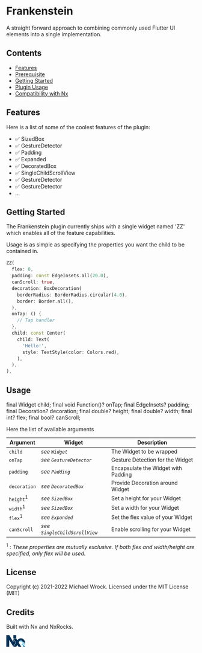 # Frankenstein

A straight forward approach to combining commonly used Flutter UI elements into a single implementation.

## Contents

- [Features](#features)
- [Prerequisite](#prerequisite)
- [Getting Started](#getting-started)
- [Plugin Usage](#plugin-usage)
- [Compatibility with Nx](#compatibility-with-nx)

## Features

Here is a list of some of the coolest features of the plugin:

- ✅ SizedBox
- ✅ GestureDetector
- ✅ Padding
- ✅ Expanded
- ✅ DecoratedBox
- ✅ SingleChildScrollView
- ✅ GestureDetector
- ✅ GestureDetector
- ...

## Getting Started

The Frankenstein plugin currently ships with a single widget named 'ZZ' which enables all of the feature capabilities.

Usage is as simple as specifying the properties you want the child to be contained in.

```dart
ZZ(
  flex: 0,
  padding: const EdgeInsets.all(20.0),
  canScroll: true,
  decoration: BoxDecoration(
    borderRadius: BorderRadius.circular(4.0),
    border: Border.all(),
  ),
  onTap: () {
    // Tap handler
  },
  child: const Center(
    child: Text(
      'Hello!',
      style: TextStyle(color: Colors.red),
    ),
  ),
),
```

## Usage

  final Widget child;
  final void Function()? onTap;
  final EdgeInsets? padding;
  final Decoration? decoration;
  final double? height;
  final double? width;
  final int? flex;
  final bool? canScroll;

Here the list of available arguments

| Argument            | Widget                        | Description                         |
| ------------------- | ----------------------------- | ----------------------------------- |
| `child`             | _see `Widget`_                | The Widget to be wrapped            |
| `onTap`             | _see `GestureDetector`_       | Gesture Detection for the Widget    |
| `padding`           | _see `Padding`_               | Encapsulate the Widget with Padding |
| `decoration`        | _see `DecoratedBox`_          | Provide Decoration around Widget    |
| `height`<sup>1</sup>| _see `SizedBox`_              | Set a height for your Widget        |
| `width`<sup>1</sup> | _see `SizedBox`_              | Set a width for your Widget         |
| `flex`<sup>1</sup>  | _see `Expanded`_              | Set the flex value of your Widget   |
| `canScroll`         | _see `SingleChildScrollView`_ | Enable scrolling for your Widget    |

<sup>1</sup> : *These properties are mutually exclusive. If both flex and width/height are specified, only flex will be used.*

## License

Copyright (c) 2021-2022 Michael Wrock. Licensed under the MIT License (MIT)

## Credits 

Built with Nx and NxRocks.

<p>
  <img src="https://raw.githubusercontent.com/tinesoft/nxrocks/master/images/nx-flutter.png" width="50">
</p>
